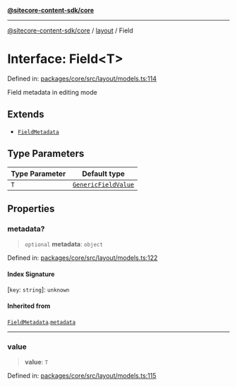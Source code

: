 [**@sitecore-content-sdk/core**](../../README.md)

***

[@sitecore-content-sdk/core](../../README.md) / [layout](../README.md) / Field

# Interface: Field\<T\>

Defined in: [packages/core/src/layout/models.ts:114](https://github.com/Sitecore/xmc-jss-dev/blob/171a564b4cd6bd5a7eef15aa45c0e2689d16cb88/packages/core/src/layout/models.ts#L114)

Field metadata in editing mode

## Extends

- [`FieldMetadata`](FieldMetadata.md)

## Type Parameters

| Type Parameter | Default type |
| ------ | ------ |
| `T` | [`GenericFieldValue`](../type-aliases/GenericFieldValue.md) |

## Properties

### metadata?

> `optional` **metadata**: `object`

Defined in: [packages/core/src/layout/models.ts:122](https://github.com/Sitecore/xmc-jss-dev/blob/171a564b4cd6bd5a7eef15aa45c0e2689d16cb88/packages/core/src/layout/models.ts#L122)

#### Index Signature

\[`key`: `string`\]: `unknown`

#### Inherited from

[`FieldMetadata`](FieldMetadata.md).[`metadata`](FieldMetadata.md#metadata)

***

### value

> **value**: `T`

Defined in: [packages/core/src/layout/models.ts:115](https://github.com/Sitecore/xmc-jss-dev/blob/171a564b4cd6bd5a7eef15aa45c0e2689d16cb88/packages/core/src/layout/models.ts#L115)
